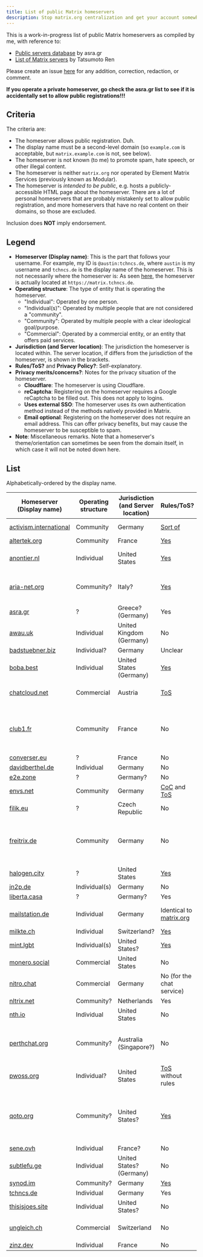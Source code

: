 ```yaml
---
title: List of public Matrix homeservers
description: Stop matrix.org centralization and get your account somewhere else instead!
---
```


This is a work-in-progress list of public Matrix homeservers as compiled by me, with reference to:

* [Public servers database](https://wiki.asra.gr/en:public_servers) by asra.gr
* [List of Matrix servers](https://tatsumoto-ren.github.io/blog/list-of-matrix-servers.html) by Tatsumoto Ren

Please create an issue [here](https://github.com/austinhuang0131/austinhuang0131.github.io/issues) for any addition, correction, redaction, or comment.

**If you operate a private homeserver, go check the asra.gr list to see if it is accidentally set to allow public registrations!!!**

## Criteria

The criteria are:

* The homeserver allows public registration. Duh.
* The display name must be a second-level domain (so `example.com` is acceptable, but `matrix.example.com` is not, see below).
* The homeserver is not known (to me) to promote spam, hate speech, or other illegal content.
* The homeserver is neither `matrix.org` nor operated by Element Matrix Services (previously known as Modular).
* The homeserver is *intended to be public*, e.g. hosts a publicly-accessible HTML page about the homeserver. There are a lot of personal homeservers that are probably mistakenly set to allow public registration, and more homeservers that have no real content on their domains, so those are excluded.

Inclusion does **NOT** imply endorsement.

## Legend

* **Homeserver (Display name)**: This is the part that follows your username. For example, my ID is `@austin:tchncs.de`, where `austin` is my username and `tchncs.de` is the display name of the homeserver. This is not necessarily where the homeserver is: As seen [here](https://tchncs.de/.well-known/matrix/client), the homeserver is actually located at `https://matrix.tchncs.de`.
* **Operating structure**: The type of entity that is operating the homeserver.
  * "Individual": Operated by one person.
  * "Individual(s)": Operated by multiple people that are not considered a "community".
  * "Community": Operated by multiple people with a clear ideological goal/purpose.
  * "Commercial": Operated by a commercial entity, or an entity that offers paid services.
* **Jurisdiction (and Server location)**: The jurisdiction the homeserver is located within. The server location, if differs from the jurisdiction of the homeserver, is shown in the brackets.
* **Rules/ToS?** and **Privacy Policy?**: Self-explanatory.
* **Privacy merits/concerns?**: Notes for the privacy situation of the homeserver.
  * **Cloudflare**: The homeserver is using Cloudflare.
  * **reCaptcha**: Registering on the homeserver requires a Google reCaptcha to be filled out. This does not apply to logins.
  * **Uses external SSO**: The homeserver uses its own authentication method instead of the methods natively provided in Matrix.
  * **Email optional**: Registering on the homeserver does not require an email address. This can offer privacy benefits, but may cause the homeserver to be susceptible to spam.
* **Note**: Miscellaneous remarks. Note that a homeserver's theme/orientation can sometimes be seen from the domain itself, in which case it will not be noted down here.

## List

Alphabetically-ordered by the display name.

| **Homeserver (Display name)**                                                             | **Operating structure** | **Jurisdiction (and Server location)** | **Rules/ToS?**                                                                       | **Privacy Policy?**                                         | **Privacy merits/concerns?**                   | **Note**                                                                       |
| ----------------------------------------------------------------------------------------- | ----------------------- | -------------------------------------- | ------------------------------------------------------------------------------------ | ----------------------------------------------------------- | ---------------------------------------------- | ------------------------------------------------------------------------------ |
| [activism.international](https://activism.international)                                  | Community               | Germany                                | [Sort of](https://activism.international/usage-policy/)                              | [Yes](https://activism.international/privacy/cloud/)        | Uses external SSO                              |                                                                                |
| [altertek.org](https://altertek.org)                                                      | Community               | France                                 | [Yes](https://altertek.org/en/terms-conditions/)                                     | [Sort of](https://altertek.org/en/terms-conditions/)        | Email optional                                 |                                                                                |
| [anontier.nl](https://anontier.nl)                                                        | Individual              | United States                          | [Yes](https://anontier.nl/tos.html)                                                  | [Yes](https://anontier.nl/privacy.html)                     | Email optional, but must register from website |                                                                                |
| [aria-net.org](https://aria-net.org)                                                      | Community?              | Italy?                                 | [Yes](https://aria-net.org/SitePages/Portal/ToS.aspx)                                | [Yes](https://aria-net.org/SitePages/Portal/ToS.aspx)       | reCaptcha                                      | Throwaway email addresses forbidden                                            |
| [asra.gr](https://asra.gr)                                                                | ?                       | Greece? (Germany)                      | Yes                                                                                  | No                                                          | Email optional                                 | 18+ required                                                                   |
| [awau.uk](https://awau.uk)                                                                | Individual              | United Kingdom (Germany)               | No                                                                                   | [Unclear](https://erisa.uk/privacy)                         | Cloudflare; Email optional                     |                                                                                |
| [badstuebner.biz](https://badstuebner.biz)                                                | Individual?             | Germany                                | Unclear                                                                              | [Generic](https://badstuebner.biz/impressum.php)            | Email optional                                 | In German                                                                      |
| [boba.best](https://boba.best/services/bobachat/)                                         | Individual              | United States (Germany)                | [Yes](https://boba.best/rules/)                                                      | No                                                          | reCaptcha                                      |                                                                                |
| [chatcloud.net](https://chatcloud.net)                                                    | Commercial              | Austria                                | [ToS](https://www.chatcloud.net/terms-of-use/)                                       | [Yes](https://www.chatcloud.net/privacy/)                   | Website has Google/Facebook ads; reCaptcha     |                                                                                |
| [club1.fr](https://club1.fr/matrix/)                                                      | Community               | France                                 | No                                                                                   | No                                                          | reCaptcha                                      | In French; page says email optional but registration requires email            |
| [converser.eu](https://converser.eu)                                                      | ?                       | France                                 | No                                                                                   | No                                                          | Email optional                                 | In French                                                                      |
| [davidberthel.de](https://davidberthel.de)                                                | Individual              | Germany                                | No                                                                                   | [Yes](https://davidberthel.de/privacy.html)                 | Email optional                                 |                                                                                |
| [e2e.zone](https://e2e.zone)                                                              | ?                       | Germany?                               | No                                                                                   | No                                                          | Email optional                                 |                                                                                |
| [envs.net](https://envs.net)                                                              | Community               | Germany                                | [CoC](https://envs.net/code-of-conduct) and [ToS](https://envs.net/terms-of-service) | [Yes](https://envs.net/privacy-policy/)                     |                                                |                                                                                |
| [filik.eu](https://filik.eu)                                                              | ?                       | Czech Republic                         | No                                                                                   | No                                                          | reCaptcha                                      |                                                                                |
| [freitrix.de](https://freitrix.de)                                                        | Community               | Germany                                | No                                                                                   | [Yes](https://freifunk-suedholstein.de/datenschutz/)        | reCaptcha                                      | In German; page says email optional but registration requires email            |
| [halogen.city](https://halogen.city)                                                      | ?                       | United States                          | [Yes](https://halogen.city/_matrix/consent?v=1.0)                                    | No                                                          |                                                |                                                                                |
| [jn2p.de](https://jn2p.de)                                                                | Individual(s)           | Germany                                | No                                                                                   | No                                                          | Email optional                                 |                                                                                |
| [liberta.casa](https://liberta.casa)                                                      | ?                       | Germany?                               | Yes                                                                                  | No                                                          | Email optional                                 |                                                                                |
| [mailstation.de](https://turing.mailstation.de/mailstation-de-matrix-homeserver/)         | Individual              | Germany                                | Identical to [matrix.org](https://matrix.org)                                        | Identical to [matrix.org](https://matrix.org)               | reCaptcha                                      |                                                                                |
| [milkte.ch](https://milkte.ch)                                                            | Individual              | Switzerland?                           | [Yes](https://milkte.ch/rules.html)                                                  | [Yes](https://milkte.ch/privacy.html)                       | Email optional                                 |                                                                                |
| [mint.lgbt](https://start.mint.lgbt/)                                                     | Individual(s)           | United States?                         | [Yes](https://mint.lgbt/terms/)                                                      | [Yes](https://mint.lgbt/privacy/)                           |                                                |                                                                                |
| [monero.social](https://forum.monero.space/d/83-join-the-monero-core-team-matrix-server)  | Commercial              | United States                          | No                                                                                   | No                                                          | Email optional                                 | Not run by Monero itself                                                       |
| [nitro.chat](https://nitro.chat)                                                          | Commercial              | Germany                                | No (for the chat service)                                                            | [Yes](https://www.nitrokey.com/data-privacy-policy)         | reCaptcha; Email optional                      |                                                                                |
| [nltrix.net](https://nltrix.net)                                                          | Community?              | Netherlands                            | Yes                                                                                  | No                                                          |                                                | In Dutch                                                                       |
| [nth.io](https://nth.io)                                                                  | Individual              | United States                          | No                                                                                   | No                                                          | Cloudflare; Email optional                     |                                                                                |
| [perthchat.org](https://perthchat.org)                                                    | Community?              | Australia (Singapore?)                 | No                                                                                   | No                                                          | reCaptcha; Email optional                      | Oriented towards topics about Perth, Australia                                 |
| [pwoss.org](https://pwoss.org)                                                            | Individual?             | United States                          | [ToS](https://pwoss.org/terms-of-use.html) without rules                             | [Unclear](https://pwoss.org/privacy-policy.html)            | Email optional                                 |                                                                                |
| [qoto.org](https://qoto.org)                                                              | Community?              | United States?                         | [Yes](https://qoto.org/about/more)                                                   | No                                                          | Hosted on AWS: Email optional                  | “You must be 16 years or older and a S.T.E.M. student or professional to join” |
| [sene.ovh](https://sene.ovh)                                                              | Individual              | France?                                | No                                                                                   | No                                                          | Email optional                                 | In French                                                                      |
| [subtlefu.ge](https://subtlefu.ge)                                                        | Individual              | United States? (Germany)               | No                                                                                   | No                                                          | Email optional                                 |                                                                                |
| [synod.im](https://synod.im)                                                              | Community?              | Germany                                | [Yes](https://synod.im/_matrix/consent?v=1.0)                                        | [Yes](https://synod.im/_matrix/consent?v=1.0)               |                                                | In German                                                                      |
| [tchncs.de](https://tchncs.de)                                                            | Individual              | Germany                                | Yes                                                                                  | Yes                                                         | reCaptcha                                      |                                                                                |
| [thisisjoes.site](https://thisisjoes.site)                                                | Individual              | United States?                         | No                                                                                   | [Yes](https://matrix.thisisjoes.site/_matrix/consent?v=1.0) |                                                |                                                                                |
| [ungleich.ch](https://ungleich.ch/u/projects/open-chat/)                                  | Commercial              | Switzerland                            | No                                                                                   | No                                                          | Uses external SSO                              | For demonstrative purposes?                                                    |
| [zinz.dev](https://zinz.dev)                                                              | Individual              | France                                 | No                                                                                   | No                                                          | Email optional                                 | In French                                                                      |